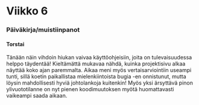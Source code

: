# Viikko 6

### Päiväkirja/muistiinpanot

#### Torstai

Tänään näin vihdoin hiukan vaivaa käyttöohjeisiin, joita on tulevaisuudessa helppo täydentää!
Kieltämättä mukavaa nähdä, kuinka projektisivu alkaa näyttää koko ajan paremmalta. Aikaa meni myös vertaisarviointiin useampi tunti, sillä koetin paikallistaa mielenkiintoista bugia -en onnistunut, mutta löysin mahdollisesti hyviä johtolankoja kuitenkin!
Myös yksi ärsyttävä pinon ylivuototilanne on nyt pienen koodimuutoksen myötä huomattavasti vaikeampi saada aikaan.
